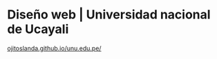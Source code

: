 # Diseño web | Universidad nacional de Ucayali

<a href="https://ojitoslanda.github.io/unu.edu.pe/" target="_black"> ojitoslanda.github.io/unu.edu.pe/ </a>
